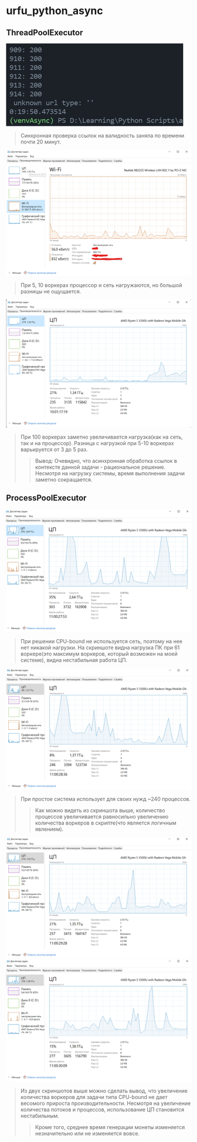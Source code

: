 # urfu_python_async

## ThreadPoolExecutor

![Синхронная проверка ссылок](imgs/synchro_check_time.png)

> Синхронная проверка ссылок на валидность заняла по времени почти 20 минут.

![Нагрузка сети при 5 воркерах](imgs/wifi_load_5workers.png)

> При 5, 10 воркерах процессор и сеть нагружаются, но большой разницы не ощущается.

![Нагрузка процессора при 100 воркерах](imgs/processor_load_100workers.png)

> При 100 воркерах заметно увеличивается нагрузка(как на сеть, так и на процессор). Разница с нагрузкой при 5-10 воркерах варьируется от 3 до 5 раз.
>> Вывод: Очевидно, что асинхронная обработка ссылок в контексте данной задачи - рациональное решение. Несмотря на нагрузку системы, время выполнения задачи заметно сокращается.

## ProcessPoolExecutor
![Нагрузка процессора при 61 воркере](imgs/processor_load_61workers.png)
> При решении CPU-bound не используется сеть, поэтому на нее нет никакой нагрузки. На скриншоте видна нагрузка ПК при 61 воркере(это максимум воркеров, который возможен на моей системе), видна нестабильная работа ЦП.

![Нагрузка процессора при простое](imgs/processor_load_sleep.png)
> При простое система использует для своих нужд ~240 процессов.
>> Как можно видеть из скриншота выше, количество процессов увеличивается равносильно увеличению количества воркеров в скрипте(что является логичным явлением).

![Нагрузка процессора при 10 воркерах](imgs/processor_load_10workers.png)
![Нагрузка процессора при 30 воркерах](imgs/processor_load_30workers.png)
> Из двух скриншотов выше можно сделать вывод, что увеличение количества воркеров для задачи типа CPU-bound не дает весомого прироста производительности. Несмотря на увеличение количества потоков и процессов, использование ЦП становится нестабильным.
>> Кроме того, среднее время генерации монеты изменяется незначительно или не изменяется вовсе. 
